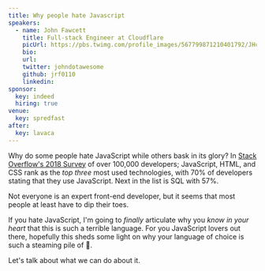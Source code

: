```yaml
---
title: Why people hate Javascript
speakers:
  - name: John Fawcett
    title: Full-stack Engineer at Cloudflare
    picUrl: https://pbs.twimg.com/profile_images/567799871210401792/JHcg7zYh_400x400.jpeg
    bio:
    url:
    twitter: johndotawesome
    github: jrf0110
    linkedin:
sponsor:
  key: indeed
  hiring: true
venue:
  key: spredfast
after:
  key: lavaca
---
```


Why do some people hate JavaScript while others bask in its glory? In [Stack Overflow's 2018 Survey](https://insights.stackoverflow.com/survey/2018/) of over 100,000 developers; JavaScript, HTML, and CSS rank as the _top three_ most used technologies, with 70% of developers stating that they use JavaScript. Next in the list is SQL with 57%.

Not everyone is an expert front-end developer, but it seems that most people at least have to dip their toes.

If you hate JavaScript, I'm going to _finally_ articulate why you _know in your heart_ that this is such a terrible language. For you JavaScript lovers out there, hopefully this sheds some light on why your language of choice is such a steaming pile of 💩.

Let's talk about what we can do about it.
